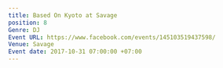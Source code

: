 ```yaml
---
title: Based On Kyoto at Savage
position: 8
Genre: DJ
Event URL: https://www.facebook.com/events/145103519437598/
Venue: Savage
Event date: 2017-10-31 07:00:00 +07:00
---
```


